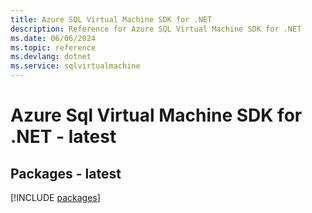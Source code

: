 ```yaml
---
title: Azure SQL Virtual Machine SDK for .NET
description: Reference for Azure SQL Virtual Machine SDK for .NET
ms.date: 06/06/2024
ms.topic: reference
ms.devlang: dotnet
ms.service: sqlvirtualmachine
---
```

# Azure Sql Virtual Machine SDK for .NET - latest
## Packages - latest
[!INCLUDE [packages](sql-virtual-machine-index.md)]